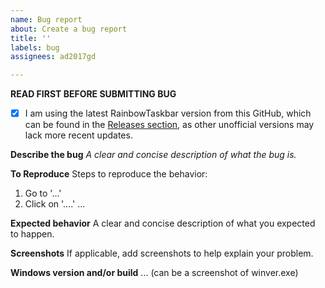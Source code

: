 ```yaml
---
name: Bug report
about: Create a bug report
title: ''
labels: bug
assignees: ad2017gd

---
```


**READ FIRST BEFORE SUBMITTING BUG**
- [x] I am using the latest RainbowTaskbar version from this GitHub, which can be found in the [Releases section](https://github.com/ad2017gd/RainbowTaskbar/releases), as other unofficial versions may lack more recent updates.

**Describe the bug**
*A clear and concise description of what the bug is.*

**To Reproduce**
Steps to reproduce the behavior:
1. Go to '...'
2. Click on '....'
...

**Expected behavior**
A clear and concise description of what you expected to happen.

**Screenshots**
If applicable, add screenshots to help explain your problem.

**Windows version and/or build**
... (can be a screenshot of winver.exe)
